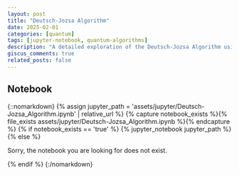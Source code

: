 ```yaml
---
layout: post
title: "Deutsch-Jozsa Algorithm"
date: 2025-02-01
categories: [quantum]
tags: [jupyter-notebook, quantum-algorithms]
description: "A detailed exploration of the Deutsch-Jozsa Algorithm using Jupyter Notebook."
giscus_comments: true
related_posts: false
---
```


## Notebook

{::nomarkdown}
{% assign jupyter_path = 'assets/jupyter/Deutsch-Jozsa_Algorithm.ipynb' | relative_url %}
{% capture notebook_exists %}{% file_exists assets/jupyter/Deutsch-Jozsa_Algorithm.ipynb %}{% endcapture %}
{% if notebook_exists == 'true' %}
  {% jupyter_notebook jupyter_path %}
{% else %}
  <p>Sorry, the notebook you are looking for does not exist.</p>
{% endif %}
{:/nomarkdown}
